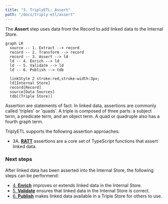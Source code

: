 ```yaml
---
title: "3. TriplyETL: Assert"
path: "/docs/triply-etl/assert"
---
```


The **Assert** step uses data from the Record to add linked data to the Internal Store.

```mermaid
graph LR
  source -- 1. Extract --> record
  record -- 2. Transform --> record
  record -- 3. Assert --> ld
  ld -- 4. Enrich --> ld
  ld -- 5. Validate --> ld
  ld -- 6. Publish --> tdb

  linkStyle 2 stroke:red,stroke-width:3px;
  ld[Internal Store]
  record[Record]
  source[Data Sources]
  tdb[(Triple Store)]
```

Assertion are statements of fact.  In linked data, assertions are commonly called 'triples' or 'quads'.  A triple is composed of three parts: a subject term, a predicate term, and an object term.  A quad or quadruple also has a fourth graph term.

TriplyETL supports the following assertion approaches:

- 3A. [**RATT**](/docs/triply-etl/assert/ratt) assertions are a core set of TypeScript functions that assert linked data.
<!--
- 3B. [**JSON-LD**](/docs/triply-etl/assert/json-ld) can be used to assert data according to a JSON-LD Context.
-->

### Next steps

After linked data has been asserted into the Internal Store, the following steps can be performend:

- [4. **Enrich**](/docs/triply-etl/enrich/) improves or extends linked data in the Internal Store.
- [5. **Validate**](/docs/triply-etl/validate) ensures that linked data in the Internal Store is correct.
- [6. **Publish**](/docs/triply-etl/publish) makes linked data available in a Triple Store for others to use.
